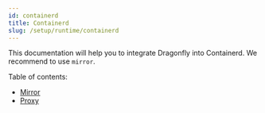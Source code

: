 ```yaml
---
id: containerd
title: Containerd
slug: /setup/runtime/containerd
---
```


This documentation will help you to integrate Dragonfly into
Containerd. We recommend to use `mirror`.

Table of contents:

- [Mirror](./containerd/mirror.md)
- [Proxy](./containerd/proxy.md)
